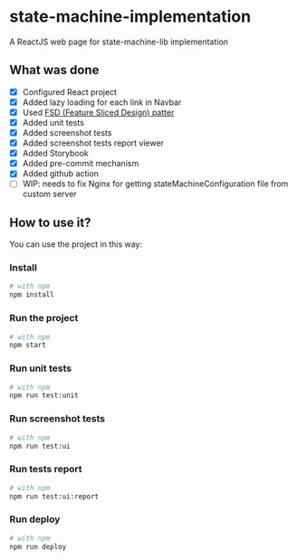 # state-machine-implementation

A ReactJS web page for state-machine-lib implementation

## What was done
- [x] Configured React project
- [x] Added lazy loading for each link in Navbar
- [x] Used [FSD (Feature Sliced Design) patter](https://feature-sliced.design/)
- [x] Added unit tests
- [x] Added screenshot tests
- [x] Added screenshot tests report viewer
- [x] Added Storybook
- [x] Added pre-commit mechanism
- [x] Added github action
- [ ] WIP: needs to fix Nginx for getting stateMachineConfiguration file from custom server

## How to use it?

You can use the project in this way:

### Install
```bash
# with npm
npm install
```

### Run the project
```bash
# with npm
npm start
```

### Run unit tests
```bash
# with npm
npm run test:unit
```

### Run screenshot tests
```bash
# with npm
npm run test:ui
```

### Run tests report 
```bash
# with npm
npm run test:ui:report
```

### Run deploy 
```bash
# with npm
npm run deploy
```
